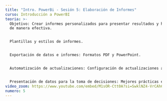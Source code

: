 ```yaml
---
title: "Intro. PowerBi - Sesión 5: Elaboración de Informes"
curso: Introducción a PowerBI
teoria: >-
  Objetivo: Crear informes personalizados para presentar resultados y hallazgos
  de manera efectiva. 


  Plantillas y estilos de informes. 


  Exportación de datos e informes: Formatos PDF y PowerPoint. 


  Automatización de actualizaciones: Configuración de actualizaciones automáticas. 


  Presentación de datos para la toma de decisiones: Mejores prácticas en storytelling con datos.
video_zoom: https://www.youtube.com/embed/M1sOR-Ctt0A?si=SwklNZ4-VrCAh6iR
numero: 5
---
```

